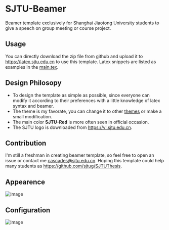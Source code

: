 # SJTU-Beamer
Beamer template exclusively for Shanghai Jiaotong University students to give a speech on group meeting or course project.

## Usage
You can directly download the zip file from github and upload it to https://latex.sjtu.edu.cn to use this template. Latex snippets are listed as examples in the [main.tex](https://github.com/cascades-sjtu/SJTU-Beamer/main.tex).

## Design Philosopy
* To design the template as simple as possible, since everyone can modify it according to their preferences with a little knowledge of latex syntax and beamer.
* The theme is my favorate, you can change it to other [themes](https://deic-web.uab.cat/~iblanes/beamer_gallery/) or make a small modification.
* The main color **SJTU-Red** is more often seen in official occasion.
* The SJTU logo is downloaded from https://vi.sjtu.edu.cn.

## Contribution
I'm still a freshman in creating beamer template, so feel free to open an issue or contact me cascades@sjtu.edu.cn. Hoping this template could help many students as https://github.com/sjtug/SJTUThesis.

## Appearence
![image](https://user-images.githubusercontent.com/46052474/115152501-e8c0e080-a0a3-11eb-8180-59267a540646.png)

## Configuration
![image](https://user-images.githubusercontent.com/46052474/115152339-44d73500-a0a3-11eb-9e30-91c46b045a4b.png)



